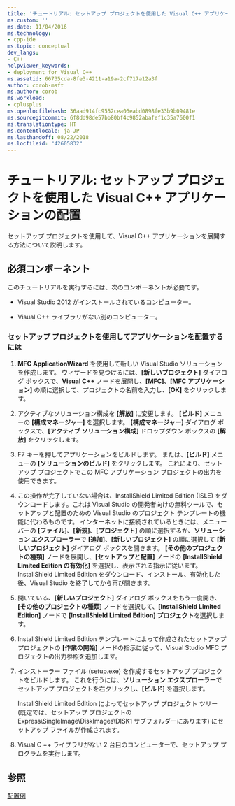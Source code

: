 ```yaml
---
title: 'チュートリアル: セットアップ プロジェクトを使用した Visual C++ アプリケーションの配置 | Microsoft Docs'
ms.custom: ''
ms.date: 11/04/2016
ms.technology:
- cpp-ide
ms.topic: conceptual
dev_langs:
- C++
helpviewer_keywords:
- deployment for Visual C++
ms.assetid: 66735cda-8fe3-4211-a19a-2cf717a12a3f
author: corob-msft
ms.author: corob
ms.workload:
- cplusplus
ms.openlocfilehash: 36aad914fc9552cea06eabd0898fe33b9b09481e
ms.sourcegitcommit: 6f8dd98de57bb80bf4c9852abafef1c35a7600f1
ms.translationtype: HT
ms.contentlocale: ja-JP
ms.lasthandoff: 08/22/2018
ms.locfileid: "42605832"
---
```

# <a name="walkthrough-deploying-a-visual-c-application-by-using-a-setup-project"></a>チュートリアル: セットアップ プロジェクトを使用した Visual C++ アプリケーションの配置
セットアップ プロジェクトを使用して、Visual C++ アプリケーションを展開する方法について説明します。  
  
## <a name="prerequisites"></a>必須コンポーネント  
 このチュートリアルを実行するには、次のコンポーネントが必要です。  
  
-   Visual Studio 2012 がインストールされているコンピューター。  
  
-   Visual C++ ライブラリがない別のコンピューター。  
  
### <a name="to-deploy-an-application-by-using-a-setup-project"></a>セットアップ プロジェクトを使用してアプリケーションを配置するには  
  
1.  **MFC ApplicationWizard** を使用して新しい Visual Studio ソリューションを作成します。 ウィザードを見つけるには、**[新しいプロジェクト]** ダイアログ ボックスで、**Visual C++** ノードを展開し、**[MFC]**、**[MFC アプリケーション]** の順に選択して、プロジェクトの名前を入力し、**[OK]** をクリックします。  
  
2.  アクティブなソリューション構成を **[解放]** に変更します。 **[ビルド]** メニューの **[構成マネージャー]** を選択します。 **[構成マネージャー]** ダイアログ ボックスで、**[アクティブ ソリューション構成]** ドロップダウン ボックスの **[解放]** をクリックします。  
  
3.  F7 キーを押してアプリケーションをビルドします。 または、**[ビルド]** メニューの **[ソリューションのビルド]** をクリックします。 これにより、セットアップ プロジェクトでこの MFC アプリケーション プロジェクトの出力を使用できます。  
  
4.  この操作が完了していない場合は、InstallShield Limited Edition (ISLE) をダウンロードします。これは Visual Studio の開発者向けの無料ツールで、セットアップと配置のための Visual Studio のプロジェクト テンプレートの機能に代わるものです。 インターネットに接続されているときには、メニュー バーの **[ファイル]**、**[新規]**、**[プロジェクト]** の順に選択するか、**ソリューション エクスプローラー**で **[追加]**、**[新しいプロジェクト]** の順に選択して **[新しいプロジェクト]** ダイアログ ボックスを開きます。 **[その他のプロジェクトの種類]** ノードを展開し、**[セットアップと配置]** ノードの **[InstallShield Limited Edition の有効化]** を選択し、表示される指示に従います。 InstallShield Limited Edition をダウンロード、インストール、有効化した後、Visual Studio を終了してから再び開きます。  
  
5.  開いている、**[新しいプロジェクト]** ダイアログ ボックスをもう一度開き、**[その他のプロジェクトの種類]** ノードを選択して、**[InstallShield Limited Edition]** ノードで **[InstallShield Limited Edition] プロジェクト**を選択します。  
  
6.  InstallShield Limited Edition テンプレートによって作成されたセットアップ プロジェクトの **[作業の開始]** ノードの指示に従って、Visual Studio MFC プロジェクトの出力参照を追加します。  
  
7.  インストーラー ファイル (setup.exe) を作成するセットアップ プロジェクトをビルドします。 これを行うには、**ソリューション エクスプローラー**でセットアップ プロジェクトを右クリックし、**[ビルド]** を選択します。  
  
     InstallShield Limited Edition によってセットアップ プロジェクト ツリー (既定では、セットアップ プロジェクトの Express\SingleImage\DiskImages\DISK1 サブフォルダーにあります) にセットアップ ファイルが作成されます。  
  
8.  Visual C ++ ライブラリがない 2 台目のコンピューターで、セットアップ プログラムを実行します。  
  
## <a name="see-also"></a>参照  
 [配置例](../ide/deployment-examples.md)